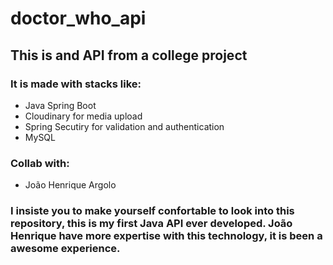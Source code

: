 ﻿# doctor_who_api

## This is and API from a college project

### It is made with stacks like:
  - Java Spring Boot
  - Cloudinary for media upload
  - Spring Secutiry for validation and authentication
  - MySQL

### Collab with:
  - João Henrique Argolo

### I insiste you to make yourself confortable to look into this repository, this is my first Java API ever developed. João Henrique have more expertise with this technology, it is been a awesome experience.
